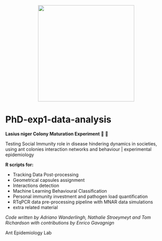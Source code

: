 <p align="center">
<img src="https://user-images.githubusercontent.com/47888790/184152615-5b94905a-9ddc-4d8f-8f27-3b10a2fda858.png" width="300" />
</p>

# PhD-exp1-data-analysis

<strong>Lasius niger Colony Maturation Experiment</strong> :ant: 🦠

Testing Social Immunity role in disease hindering dynamics in societies, using ant colonies interaction networks and behaviour | experimental epidemiology



<strong>R scripts for:</strong>
- Tracking Data Post-processing
- Geometrical capsules assignment
- Interactions detection
- Machine Learning Behavioural Classification
- Personal immunity investment and pathogen load quantification
- RTqPCR data pre-processing pipeline with MNAR data simulations
- extra related material

<em>Code written by Adriano Wanderlingh, Nathalie Stroeymeyt and Tom Richardson with contributions by Enrico Gavagnign</em>

Ant Epidemiology Lab
